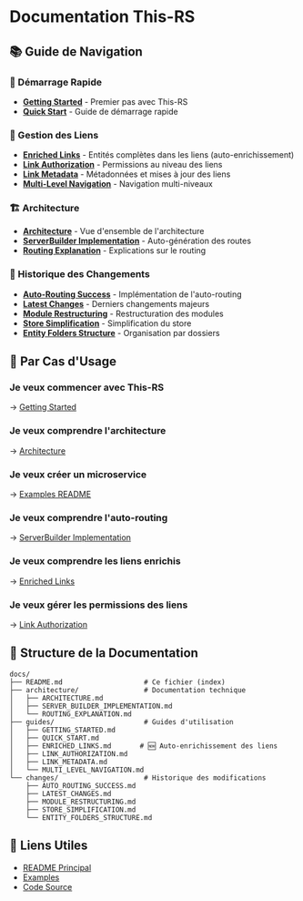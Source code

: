 # Documentation This-RS

## 📚 Guide de Navigation

### 🚀 Démarrage Rapide

- **[Getting Started](guides/GETTING_STARTED.md)** - Premier pas avec This-RS
- **[Quick Start](guides/QUICK_START.md)** - Guide de démarrage rapide

### 🔗 Gestion des Liens

- **[Enriched Links](guides/ENRICHED_LINKS.md)** - Entités complètes dans les liens (auto-enrichissement)
- **[Link Authorization](guides/LINK_AUTHORIZATION.md)** - Permissions au niveau des liens
- **[Link Metadata](guides/LINK_METADATA.md)** - Métadonnées et mises à jour des liens
- **[Multi-Level Navigation](guides/MULTI_LEVEL_NAVIGATION.md)** - Navigation multi-niveaux

### 🏗️ Architecture

- **[Architecture](architecture/ARCHITECTURE.md)** - Vue d'ensemble de l'architecture
- **[ServerBuilder Implementation](architecture/SERVER_BUILDER_IMPLEMENTATION.md)** - Auto-génération des routes
- **[Routing Explanation](architecture/ROUTING_EXPLANATION.md)** - Explications sur le routing

### 📝 Historique des Changements

- **[Auto-Routing Success](changes/AUTO_ROUTING_SUCCESS.md)** - Implémentation de l'auto-routing
- **[Latest Changes](changes/LATEST_CHANGES.md)** - Derniers changements majeurs
- **[Module Restructuring](changes/MODULE_RESTRUCTURING.md)** - Restructuration des modules
- **[Store Simplification](changes/STORE_SIMPLIFICATION.md)** - Simplification du store
- **[Entity Folders Structure](changes/ENTITY_FOLDERS_STRUCTURE.md)** - Organisation par dossiers

## 🎯 Par Cas d'Usage

### Je veux commencer avec This-RS
→ [Getting Started](guides/GETTING_STARTED.md)

### Je veux comprendre l'architecture
→ [Architecture](architecture/ARCHITECTURE.md)

### Je veux créer un microservice
→ [Examples README](/examples/microservice/README.md)

### Je veux comprendre l'auto-routing
→ [ServerBuilder Implementation](architecture/SERVER_BUILDER_IMPLEMENTATION.md)

### Je veux comprendre les liens enrichis
→ [Enriched Links](guides/ENRICHED_LINKS.md)

### Je veux gérer les permissions des liens
→ [Link Authorization](guides/LINK_AUTHORIZATION.md)

## 📂 Structure de la Documentation

```
docs/
├── README.md                    # Ce fichier (index)
├── architecture/                # Documentation technique
│   ├── ARCHITECTURE.md
│   ├── SERVER_BUILDER_IMPLEMENTATION.md
│   └── ROUTING_EXPLANATION.md
├── guides/                      # Guides d'utilisation
│   ├── GETTING_STARTED.md
│   ├── QUICK_START.md
│   ├── ENRICHED_LINKS.md       # 🆕 Auto-enrichissement des liens
│   ├── LINK_AUTHORIZATION.md
│   ├── LINK_METADATA.md
│   └── MULTI_LEVEL_NAVIGATION.md
└── changes/                     # Historique des modifications
    ├── AUTO_ROUTING_SUCCESS.md
    ├── LATEST_CHANGES.md
    ├── MODULE_RESTRUCTURING.md
    ├── STORE_SIMPLIFICATION.md
    └── ENTITY_FOLDERS_STRUCTURE.md
```

## 🔗 Liens Utiles

- [README Principal](../README.md)
- [Examples](../examples/)
- [Code Source](../src/)

